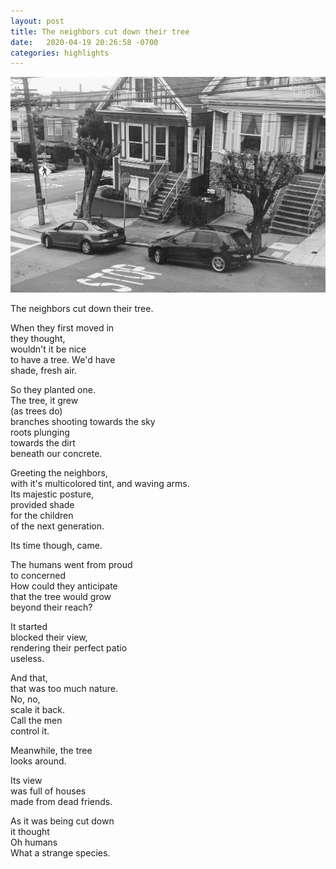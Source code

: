 ```yaml
---
layout: post
title: The neighbors cut down their tree
date:   2020-04-19 20:26:58 -0700
categories: highlights
---
```

![third](https://raw.githubusercontent.com/svvchen/nervxious/gh-pages/assets/images/tree.jpg)

The neighbors cut down their tree.   

When they first moved in  
they thought,  
wouldn't it be nice  
to have a tree. We'd have  
shade, fresh air.  

So they planted one.  
The tree, it grew  
(as trees do)  
branches shooting towards the sky  
roots plunging  
towards the dirt  
beneath our concrete.  

Greeting the neighbors,  
with it's multicolored tint, and waving arms.  
Its majestic posture,  
provided shade  
for the children  
of the next generation.  

Its time though, came.    

The humans went from proud  
to concerned  
How could they anticipate  
that the tree would grow  
beyond their reach?  

It started  
blocked their view,  
rendering their perfect patio  
useless.  

And that,  
that was too much nature.  
No, no,  
scale it back.  
Call the men  
control it.  

Meanwhile, the tree  
looks around.  

Its view    
was full of houses   
made from dead friends.   

As it was being cut down  
it thought  
Oh humans  
What a strange species.  
